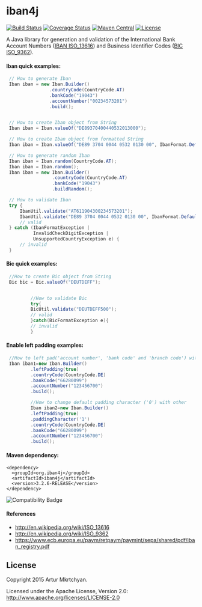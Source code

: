 iban4j 
======

[![Build Status](https://github.com/arturmkrtchyan/iban4j/actions/workflows/build-github-actions.yml/badge.svg)](https://travis-ci.org/arturmkrtchyan/iban4j) [![Coverage Status](https://img.shields.io/coveralls/arturmkrtchyan/iban4j.svg)](https://coveralls.io/r/arturmkrtchyan/iban4j) [![Maven Central](https://maven-badges.herokuapp.com/maven-central/org.iban4j/iban4j/badge.svg)](https://maven-badges.herokuapp.com/maven-central/org.iban4j/iban4j)
[![License](https://img.shields.io/badge/License-Apache%202.0-blue.svg)](https://raw.githubusercontent.com/arturmkrtchyan/iban4j/master/LICENSE.txt)

A Java library for generation and validation of the International Bank Account
Numbers (<a href="http://en.wikipedia.org/wiki/ISO_13616" target="_blank">IBAN ISO_13616</a>) and Business Identifier
Codes (<a href="http://en.wikipedia.org/wiki/ISO_9362" target="_blank">BIC ISO_9362</a>).


#### Iban quick examples:

```java
 // How to generate Iban
 Iban iban = new Iban.Builder()
                .countryCode(CountryCode.AT)
                .bankCode("19043")
                .accountNumber("00234573201")
                .build();


 // How to create Iban object from String
 Iban iban = Iban.valueOf("DE89370400440532013000");

 // How to create Iban object from formatted String
 Iban iban = Iban.valueOf("DE89 3704 0044 0532 0130 00", IbanFormat.Default);

 // How to generate random Iban
 Iban iban = Iban.random(CountryCode.AT);
 Iban iban = Iban.random();
 Iban iban = new Iban.Builder()
                 .countryCode(CountryCode.AT)
                 .bankCode("19043")
                 .buildRandom();

 // How to validate Iban 
 try {
     IbanUtil.validate("AT611904300234573201");
     IbanUtil.validate("DE89 3704 0044 0532 0130 00", IbanFormat.Default);
     // valid
 } catch (IbanFormatException |
          InvalidCheckDigitException |
          UnsupportedCountryException e) {
     // invalid
 }
```

#### Bic quick examples:

```java
 //How to create Bic object from String
 Bic bic = Bic.valueOf("DEUTDEFF");


         //How to validate Bic
         try{
         BicUtil.validate("DEUTDEFF500");
         // valid
         }catch(BicFormatException e){
         // invalid
         }
```

#### Enable left padding examples:

```java
 //How to left pad('account number', 'bank code' and 'branch code') with zero
 Iban iban1=new Iban.Builder()
         .leftPadding(true)
         .countryCode(CountryCode.DE)
         .bankCode("66280099")
         .accountNumber("123456700")
         .build();

         //How to change default padding character ('0') with other
         Iban iban2=new Iban.Builder()
         .leftPadding(true)
         .paddingCharacter('1')
         .countryCode(CountryCode.DE)
         .bankCode("66280099")
         .accountNumber("123456700")
         .build();
```

#### Maven dependency:

```
<dependency>
  <groupId>org.iban4j</groupId>
  <artifactId>iban4j</artifactId>
  <version>3.2.6-RELEASE</version>
</dependency>
```

![Compatibility Badge](https://img.shields.io/badge/java-%23ED8B00.svg?style=for-the-badge&logo=openjdk&logoColor=white)

#### References

- http://en.wikipedia.org/wiki/ISO_13616
- http://en.wikipedia.org/wiki/ISO_9362
- https://www.ecb.europa.eu/paym/retpaym/paymint/sepa/shared/pdf/iban_registry.pdf

## License
Copyright 2015 Artur Mkrtchyan.

Licensed under the Apache License, Version 2.0: http://www.apache.org/licenses/LICENSE-2.0

